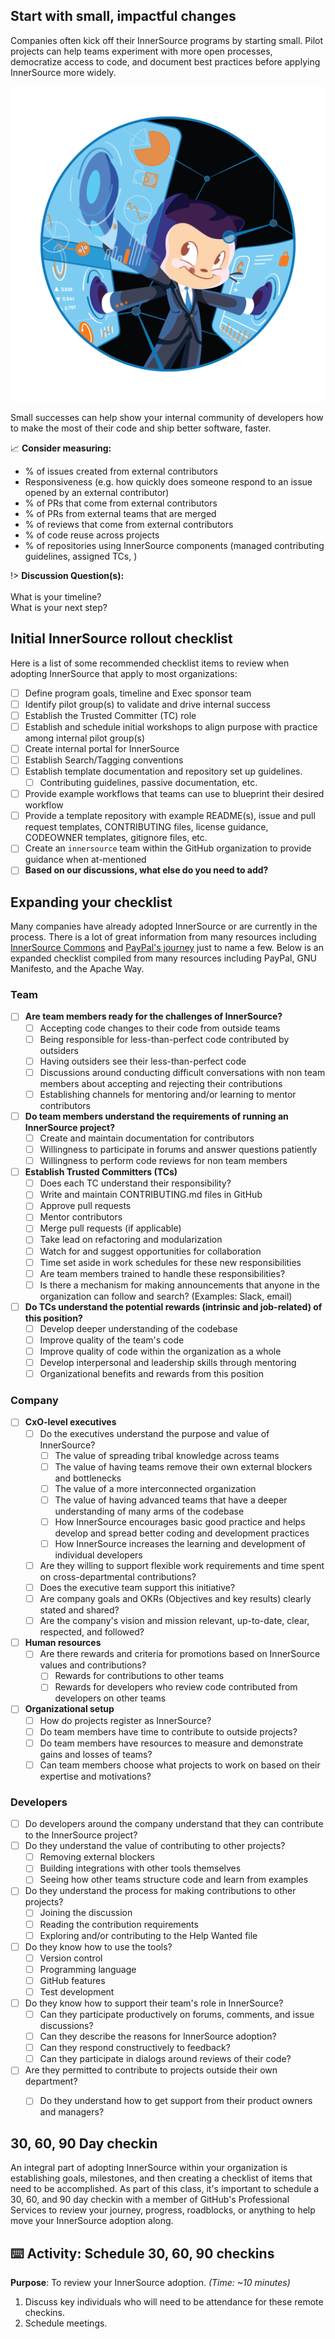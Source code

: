 ## Start with small, impactful changes

Companies often kick off their InnerSource programs by starting small. Pilot projects can help teams experiment with more open processes, democratize access to code, and document best practices before applying InnerSource more widely.

![logo](../images/Fintechtocat.png ':no-zoom')

Small successes can help show your internal community of developers how to make the most of their code and ship better software, faster.

:chart_with_upwards_trend: **Consider measuring:**
  - % of issues created from external contributors
  - Responsiveness (e.g. how quickly does someone respond to an issue opened by an external contributor)
  - % of PRs that come from external contributors
  - % of PRs from external teams that are merged
  - % of reviews that come from external contributors
  - % of code reuse across projects
  - % of repositories using InnerSource components (managed contributing guidelines, assigned TCs, )

!> **Discussion Question(s):** <br><br>What is your timeline?<br>What is your next step?

## Initial InnerSource rollout checklist

Here is a list of some recommended checklist items to review when adopting InnerSource that apply to most organizations:

- [ ] Define program goals, timeline and Exec sponsor team
- [ ] Identify pilot group(s) to validate and drive internal success
- [ ] Establish the Trusted Committer (TC) role
- [ ] Establish and schedule initial workshops to align purpose with practice among internal pilot group(s)
- [ ] Create internal portal for InnerSource
- [ ] Establish Search/Tagging conventions
- [ ] Establish template documentation and repository set up guidelines.
  - [ ] Contributing guidelines, passive documentation, etc.
- [ ] Provide example workflows that teams can use to blueprint their desired workflow
- [ ] Provide a template repository with example README(s), issue and pull request templates, CONTRIBUTING files, license guidance, CODEOWNER templates, gitignore files, etc.
- [ ] Create an `innersource` team within the GitHub organization to provide guidance when at-mentioned
- [ ] **Based on our discussions, what else do you need to add?**

## Expanding your checklist

Many companies have already adopted InnerSource or are currently in the process. There is a lot of great information from many resources including [InnerSource Commons](https://innersourcecommons.org/) and [PayPal's journey](https://innersourcecommons.org/assets/files/InnerSourceChecklist.pdf) just to name a few. Below is an expanded checklist compiled from many resources including PayPal, GNU Manifesto, and the Apache Way.

### Team
- [ ] **Are team members ready for the challenges of InnerSource?**
  - [ ] Accepting code changes to their code from outside teams
  - [ ] Being responsible for less-than-perfect code contributed by outsiders
  - [ ] Having outsiders see their less-than-perfect code
  - [ ] Discussions around conducting difficult conversations with non team members about accepting and rejecting their contributions
  - [ ] Establishing channels for mentoring and/or learning to mentor contributors
- [ ] **Do team members understand the requirements of running an InnerSource project?**
  - [ ] Create and maintain documentation for contributors
  - [ ] Willingness to participate in forums and answer questions patiently
  - [ ] Willingness to perform code reviews for non team members
- [ ] **Establish Trusted Committers (TCs)**
  - [ ] Does each TC understand their responsibility?
  - [ ] Write and maintain CONTRIBUTING.md files in GitHub
  - [ ] Approve pull requests
  - [ ] Mentor contributors
  - [ ] Merge pull requests (if applicable)
  - [ ] Take lead on refactoring and modularization
  - [ ] Watch for and suggest opportunities for collaboration
  - [ ] Time set aside in work schedules for these new responsibilities
  - [ ] Are team members trained to handle these responsibilities?
  - [ ] Is there a mechanism for making announcements that anyone in the organization can follow and search? (Examples: Slack, email)
- [ ] **Do TCs understand the potential rewards (intrinsic and job-related) of this position?**
  - [ ] Develop deeper understanding of the codebase
  - [ ] Improve quality of the team's code
  - [ ] Improve quality of code within the organization as a whole
  - [ ] Develop interpersonal and leadership skills through mentoring
  - [ ] Organizational benefits and rewards from this position

### Company
- [ ] **CxO-level executives**
  - [ ] Do the executives understand the purpose and value of InnerSource?
    - [ ] The value of spreading tribal knowledge across teams
    - [ ] The value of having teams remove their own external blockers and bottlenecks
    - [ ] The value of a more interconnected organization
    - [ ] The value of having advanced teams that have a deeper understanding of many arms of the codebase
    - [ ] How InnerSource encourages basic good practice and helps develop and spread better coding and development practices
    - [ ] How InnerSource increases the learning and development of individual developers
  - [ ] Are they willing to support flexible work requirements and time spent on cross-departmental contributions?
  - [ ] Does the executive team support this initiative?
  - [ ] Are company goals and OKRs (Objectives and key results) clearly stated and shared?
  - [ ] Are the company's vision and mission relevant, up-to-date, clear, respected, and followed?
- [ ] **Human resources**
  - [ ] Are there rewards and criteria for promotions based on InnerSource values and contributions?
    - [ ] Rewards for contributions to other teams
    - [ ] Rewards for developers who review code contributed from developers on other teams
- [ ] **Organizational setup**
  - [ ] How do projects register as InnerSource?
  - [ ] Do team members have time to contribute to outside projects?
  - [ ] Do team members have resources to measure and demonstrate gains and losses of teams?
  - [ ] Can team members choose what projects to work on based on their expertise and motivations?

### Developers
- [ ] Do developers around the company understand that they can contribute to the InnerSource project?
- [ ] Do they understand the value of contributing to other projects?
  - [ ] Removing external blockers
  - [ ] Building integrations with other tools themselves
  - [ ] Seeing how other teams structure code and learn from examples
- [ ] Do they understand the process for making contributions to other projects?
  - [ ] Joining the discussion
  - [ ] Reading the contribution requirements
  - [ ] Exploring and/or contributing to the Help Wanted file
- [ ] Do they know how to use the tools?
  - [ ] Version control
  - [ ] Programming language
  - [ ] GitHub features
  - [ ] Test development
- [ ] Do they know how to support their team's role in InnerSource?
  - [ ] Can they participate productively on forums, comments, and issue discussions?
  - [ ] Can they describe the reasons for InnerSource adoption?
  - [ ] Can they respond constructively to feedback?
  - [ ] Can they participate in dialogs around reviews of their code?
- [ ] Are they permitted to contribute to projects outside their own department?
  - [ ] Do they understand how to get support from their product owners and managers?



## 30, 60, 90 Day checkin

An integral part of adopting InnerSource within your organization is establishing goals, milestones, and then creating a checklist of items that need to be accomplished. As part of this class, it's important to schedule a 30, 60, and 90 day checkin with a member of GitHub's Professional Services to review your journey, progress, roadblocks, or anything to help move your InnerSource adoption along.

## ⌨️ Activity: Schedule 30, 60, 90 checkins
**Purpose**: To review your InnerSource adoption. _(Time: ~10 minutes)_

1. Discuss key individuals who will need to be attendance for these remote checkins.
2. Schedule meetings.
